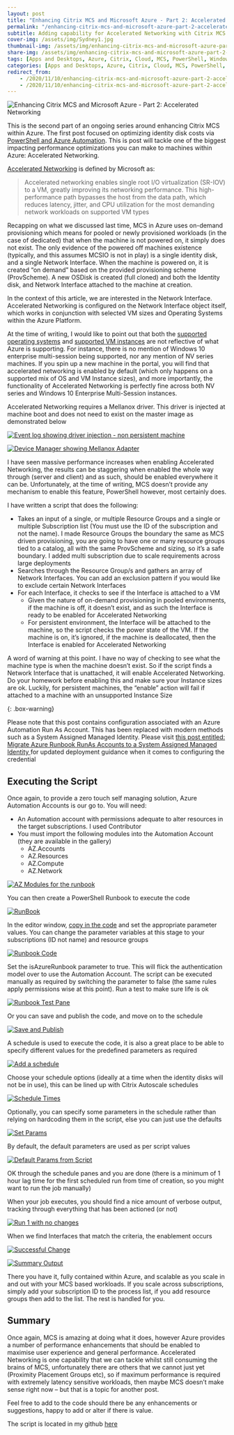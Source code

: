 ```yaml
---
layout: post
title: "Enhancing Citrix MCS and Microsoft Azure - Part 2: Accelerated Networking"
permalink: "/enhancing-citrix-mcs-and-microsoft-azure-part-2-accelerated-networking/"
subtitle: Adding capability for Accelerated Networking with Citrix MCS provisioned workloads
cover-img: /assets/img/Sydney1.jpg
thumbnail-img: /assets/img/enhancing-citrix-mcs-and-microsoft-azure-part-2-accelerated-networking/AcceleratedNetworking.png
share-img: /assets/img/enhancing-citrix-mcs-and-microsoft-azure-part-2-accelerated-networking/AcceleratedNetworking.png
tags: [Apps and Desktops, Azure, Citrix, Cloud, MCS, PowerShell, Windows]
categories: [Apps and Desktops, Azure, Citrix, Cloud, MCS, PowerShell, Windows]
redirect_from: 
    - /2020/11/10/enhancing-citrix-mcs-and-microsoft-azure-part-2-accelerated-networking
    - /2020/11/10/enhancing-citrix-mcs-and-microsoft-azure-part-2-accelerated-networking/
---
```


![Enhancing Citrix MCS and Microsoft Azure - Part 2: Accelerated Networking]({{site.baseurl}}/assets/img/enhancing-citrix-mcs-and-microsoft-azure-part-2-accelerated-networking/AcceleratedNetworking.png)

This is the second part of an ongoing series around enhancing Citrix MCS within Azure. The first post focused on optimizing identity disk costs via [PowerShell and Azure Automation](https://jkindon.com/2020/10/27/enhancing-citrix-mcs-and-microsoft-azure-part-1-identity-disk-cost-optimization/). This is post will tackle one of the biggest impacting performance optimizations you can make to machines within Azure: Accelerated Networking.

[Accelerated Networking](https://docs.microsoft.com/en-us/azure/virtual-network/create-vm-accelerated-networking-powershell) is defined by Microsoft as:

> Accelerated networking enables single root I/O virtualization (SR-IOV) to a VM, greatly improving its networking performance. This high-performance path bypasses the host from the data path, which reduces latency, jitter, and CPU utilization for the most demanding network workloads on supported VM types

Recapping on what we discussed last time, MCS in Azure uses on-demand provisioning which means for pooled or newly provisioned workloads (in the case of dedicated) that when the machine is not powered on, it simply does not exist. The only evidence of the powered off machines existence (typically, and this assumes MCSIO is not in play) is a single identity disk, and a single Network Interface. When the machine is powered on, it is created “on demand” based on the provided provisioning scheme (ProvScheme). A new OSDisk is created (full cloned) and both the Identity disk, and Network Interface attached to the machine at creation.

In the context of this article, we are interested in the Network Interface. Accelerated Networking is configured on the Network Interface object itself, which works in conjunction with selected VM sizes and Operating Systems within the Azure Platform.

At the time of writing, I would like to point out that both the [supported operating systems](https://docs.microsoft.com/en-us/azure/virtual-network/create-vm-accelerated-networking-powershell#supported-operating-systems) and [supported VM instances](https://docs.microsoft.com/en-us/azure/virtual-network/create-vm-accelerated-networking-powershell#supported-vm-instances) are not reflective of what Azure is supporting. For instance, there is no mention of Windows 10 enterprise multi-session being supported, nor any mention of NV series machines. If you spin up a new machine in the portal, you will find that accelerated networking is enabled by default (which only happens on a supported mix of OS and VM Instance sizes), and more importantly, the functionality of Accelerated Networking is perfectly fine across both NV series and Windows 10 Enterprise Multi-Session instances.

Accelerated Networking requires a Mellanox driver. This driver is injected at machine boot and does not need to exist on the master image as demonstrated below

[![Event log showing driver injection - non persistent machine]({{site.baseurl}}/assets/img/enhancing-citrix-mcs-and-microsoft-azure-part-2-accelerated-networking/EventLog1.png)]({{site.baseurl}}/assets/img/enhancing-citrix-mcs-and-microsoft-azure-part-2-accelerated-networking/EventLog1.png)

[![Device Manager showing Mellanox Adapter]({{site.baseurl}}/assets/img/enhancing-citrix-mcs-and-microsoft-azure-part-2-accelerated-networking/DevMgr1.png)]({{site.baseurl}}/assets/img/enhancing-citrix-mcs-and-microsoft-azure-part-2-accelerated-networking/DevMgr1.png)

I have seen massive performance increases when enabling Accelerated Networking, the results can be staggering when enabled the whole way through (server and client) and as such, should be enabled everywhere it can be. Unfortunately, at the time of writing, MCS doesn’t provide any mechanism to enable this feature, PowerShell however, most certainly does.

I have written a script that does the following:

*  Takes an input of a single, or multiple Resource Groups and a single or multiple Subscription list (You must use the ID of the subscription and not the name). I made Resource Groups the boundary the same as MCS driven provisioning, you are going to have one or many resource groups tied to a catalog, all with the same ProvScheme and sizing, so it’s a safe boundary. I added multi subscription due to scale requirements across large deployments
*  Searches through the Resource Group/s and gathers an array of Network Interfaces. You can add an exclusion pattern if you would like to exclude certain Network Interfaces
*  For each Interface, it checks to see if the Interface is attached to a VM
    *  Given the nature of on-demand provisioning in pooled environments, if the machine is off, it doesn’t exist, and as such the Interface is ready to be enabled for Accelerated Networking
    *  For persistent environment, the Interface will be attached to the machine, so the script checks the power state of the VM. If the machine is on, it’s ignored, if the machine is deallocated, then the Interface is enabled for Accelerated Networking

A word of warning at this point. I have no way of checking to see what the machine type is when the machine doesn’t exist. So if the script finds a Network Interface that is unattached, it will enable Accelerated Networking. Do your homework before enabling this and make sure your Instance sizes are ok. Luckily, for persistent machines, the “enable” action will fail if attached to a machine with an unsupported Instance Size

{: .box-warning}

Please note that this post contains configuration associated with an Azure Automation Run As Account. This has been replaced with modern methods such as a System Assigned Managed Identity. Please visit [this post entitled: Migrate Azure Runbook RunAs Accounts to a System Assigned Managed Identity ](https://jkindon.com/migrate-azure-runbook-runas-to-system-assigned-managed-identity) for updated deployment guidance when it comes to configuring the credential

## Executing the Script

Once again, to provide a zero touch self managing solution, Azure Automation Accounts is our go to. You will need:

*  An Automation account with permissions adequate to alter resources in the target subscriptions. I used Contributor
*  You must import the following modules into the Automation Account (they are available in the gallery)
    *  AZ.Accounts
    *  AZ.Resources
    *  AZ.Compute
    *  AZ.Network

[![AZ Modules for the runbook]({{site.baseurl}}/assets/img/enhancing-citrix-mcs-and-microsoft-azure-part-2-accelerated-networking/AzModules1.png)]({{site.baseurl}}/assets/img/enhancing-citrix-mcs-and-microsoft-azure-part-2-accelerated-networking/AzModules1.png)

You can then create a PowerShell Runbook to execute the code

[![RunBook]({{site.baseurl}}/assets/img/enhancing-citrix-mcs-and-microsoft-azure-part-2-accelerated-networking/Runbook.png)]({{site.baseurl}}/assets/img/enhancing-citrix-mcs-and-microsoft-azure-part-2-accelerated-networking/Runbook.png)

In the editor window, [copy in the code](https://github.com/JamesKindon/Citrix/blob/master/Azure/EnableAcceleratedNetworking.ps1) and set the appropriate parameter values. You can change the parameter variables at this stage to your subscriptions (ID not name) and resource groups

[![Runbook Code]({{site.baseurl}}/assets/img/enhancing-citrix-mcs-and-microsoft-azure-part-2-accelerated-networking/PowerShellCode1.png)]({{site.baseurl}}/assets/img/enhancing-citrix-mcs-and-microsoft-azure-part-2-accelerated-networking/PowerShellCode1.png)

Set the isAzureRunbook parameter to true. This will flick the authentication model over to use the Automation Account. The script can be executed manually as required by switching the parameter to false (the same rules apply permissions wise at this point). Run a test to make sure life is ok

[![Runbook Test Pane]({{site.baseurl}}/assets/img/enhancing-citrix-mcs-and-microsoft-azure-part-2-accelerated-networking/RunbookTest.png)]({{site.baseurl}}/assets/img/enhancing-citrix-mcs-and-microsoft-azure-part-2-accelerated-networking/RunbookTest.png)

Or you can save and publish the code, and move on to the schedule

[![Save and Publish]({{site.baseurl}}/assets/img/enhancing-citrix-mcs-and-microsoft-azure-part-2-accelerated-networking/RunbookOK1.png)]({{site.baseurl}}/assets/img/enhancing-citrix-mcs-and-microsoft-azure-part-2-accelerated-networking/RunbookOK1.png)

A schedule is used to execute the code, it is also a great place to be able to specify different values for the predefined parameters as required

[![Add a schedule]({{site.baseurl}}/assets/img/enhancing-citrix-mcs-and-microsoft-azure-part-2-accelerated-networking/RBSchedule1.png)]({{site.baseurl}}/assets/img/enhancing-citrix-mcs-and-microsoft-azure-part-2-accelerated-networking/RBSchedule1.png)

Choose your schedule options (ideally at a time when the identity disks will not be in use), this can be lined up with Citrix Autoscale schedules

[![Schedule Times]({{site.baseurl}}/assets/img/enhancing-citrix-mcs-and-microsoft-azure-part-2-accelerated-networking/RBSchedule2.png)]({{site.baseurl}}/assets/img/enhancing-citrix-mcs-and-microsoft-azure-part-2-accelerated-networking/RBSchedule2.png)

Optionally, you can specify some parameters in the schedule rather than relying on hardcoding them in the script, else you can just use the defaults

[![Set Params]({{site.baseurl}}/assets/img/enhancing-citrix-mcs-and-microsoft-azure-part-2-accelerated-networking/ScheduleParams1.png)]({{site.baseurl}}/assets/img/enhancing-citrix-mcs-and-microsoft-azure-part-2-accelerated-networking/ScheduleParams1.png)

By default, the default parameters are used as per script values

[![Default Params from Script]({{site.baseurl}}/assets/img/enhancing-citrix-mcs-and-microsoft-azure-part-2-accelerated-networking/DefaultParams1.png)]({{site.baseurl}}/assets/img/enhancing-citrix-mcs-and-microsoft-azure-part-2-accelerated-networking/DefaultParams1.png)

OK through the schedule panes and you are done (there is a minimum of 1 hour lag time for the first scheduled run from time of creation, so you might want to run the job manually)

When your job executes, you should find a nice amount of verbose output, tracking through everything that has been actioned (or not)

[![Run 1 with no changes]({{site.baseurl}}/assets/img/enhancing-citrix-mcs-and-microsoft-azure-part-2-accelerated-networking/RBRun1.png)]({{site.baseurl}}/assets/img/enhancing-citrix-mcs-and-microsoft-azure-part-2-accelerated-networking/RBRun1.png)

When we find Interfaces that match the criteria, the enablement occurs

[![Successful Change]({{site.baseurl}}/assets/img/enhancing-citrix-mcs-and-microsoft-azure-part-2-accelerated-networking/RBRun2.png)]({{site.baseurl}}/assets/img/enhancing-citrix-mcs-and-microsoft-azure-part-2-accelerated-networking/RBRun2.png)

[![Summary Output]({{site.baseurl}}/assets/img/enhancing-citrix-mcs-and-microsoft-azure-part-2-accelerated-networking/RBRun3.png)]({{site.baseurl}}/assets/img/enhancing-citrix-mcs-and-microsoft-azure-part-2-accelerated-networking/RBRun3.png)

There you have it, fully contained within Azure, and scalable as you scale in and out with your MCS based workloads. If you scale across subscriptions, simply add your subscription ID to the process list, if you add resource groups then add to the list. The rest is handled for you.

## Summary

Once again, MCS is amazing at doing what it does, however Azure provides a number of performance enhancements that should be enabled to maximise user experience and general performance. Accelerated Networking is one capability that we can tackle whilst still consuming the brains of MCS, unfortunately there are others that we cannot just yet (Proximity Placement Groups etc), so if maximum performance is required with extremely latency sensitive workloads, then maybe MCS doesn’t make sense right now – but that is a topic for another post.

Feel free to add to the code should there be any enhancements or suggestions, happy to add or alter if there is value.

The script is located in my github [here](https://github.com/JamesKindon/Citrix/blob/master/Azure/EnableAcceleratedNetworking.ps1)